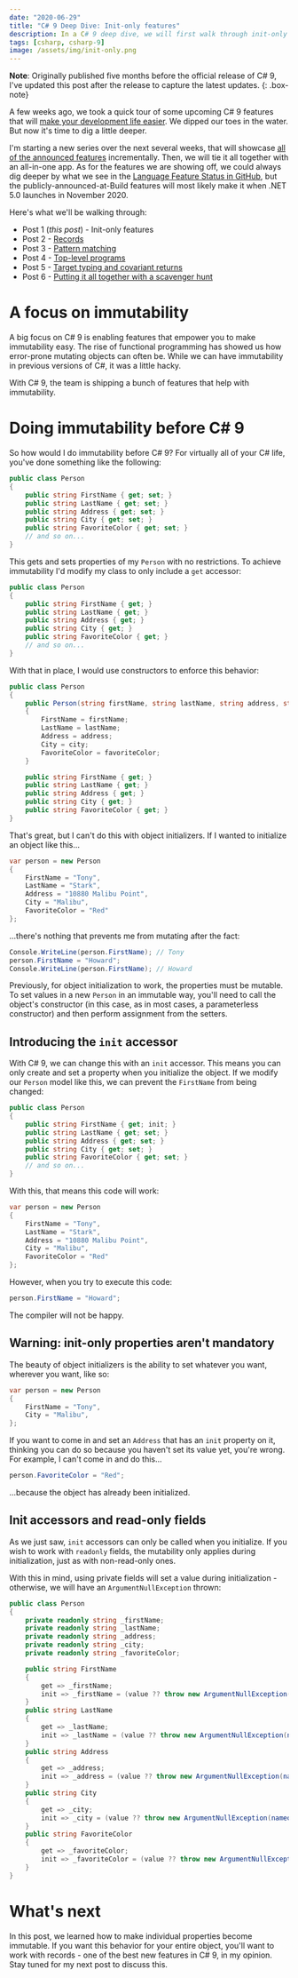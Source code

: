 ```yaml
---
date: "2020-06-29"
title: "C# 9 Deep Dive: Init-only features"
description: In a C# 9 deep dive, we will first walk through init-only features.
tags: [csharp, csharp-9]
image: /assets/img/init-only.png
---
```


**Note**: Originally published five months before the official release of C# 9, I've updated this post after the release to capture the latest updates.
{: .box-note}

A few weeks ago, we took a quick tour of some upcoming C# 9 features that will [make your development life easier](https://daveabrock.com/2020/06/18/reduce-mental-energy-with-c-sharp). We dipped our toes in the water. But now it's time to dig a little deeper.

I'm starting a new series over the next several weeks, that will showcase [all of the announced features](https://devblogs.microsoft.com/dotnet/c-9-0-on-the-record/) incrementally. Then, we will tie it all together with an all-in-one app. As for the features we are showing off, we could always dig deeper by what we see in the [Language Feature Status in GitHub](https://github.com/dotnet/roslyn/blob/master/docs/Language%20Feature%20Status.md), but the publicly-announced-at-Build features will most likely make it when .NET 5.0 launches in November 2020.

Here's what we'll be walking through:

- Post 1 (*this post*) - Init-only features
- Post 2 - [Records](https://daveabrock.com/2020/07/06/c-sharp-9-deep-dive-records)
- Post 3 - [Pattern matching](https://daveabrock.com/2020/07/06/c-sharp-9-pattern-matching)
- Post 4 - [Top-level programs](https://daveabrock.com/2020/07/09/c-sharp-9-top-level-programs)
- Post 5 - [Target typing and covariant returns](https://daveabrock.com/2020/07/14/c-sharp-9-target-typing-covariants)
- Post 6 - [Putting it all together with a scavenger hunt](https://daveabrock.com/2020/07/21/c-sharp-9-scavenger-hunt)

# A focus on immutability

A big focus on C# 9 is enabling features that empower you to make immutability easy. The rise of functional programming has showed us how error-prone mutating objects can often be. While we can have immutability in previous versions of C#, it was a little hacky.

With C# 9, the team is shipping a bunch of features that help with immutability. 

# Doing immutability before C# 9

So how would I do immutability before C# 9? For virtually all of your C# life, you've done something like the following:

```csharp
public class Person
{
    public string FirstName { get; set; }
    public string LastName { get; set; }
    public string Address { get; set; }
    public string City { get; set; }
    public string FavoriteColor { get; set; }
    // and so on...
}
```

This gets and sets properties of my `Person` with no restrictions. To achieve immutability I'd modify my class to only include a `get` accessor:

```csharp
public class Person
{
    public string FirstName { get; }
    public string LastName { get; }
    public string Address { get; }
    public string City { get; }
    public string FavoriteColor { get; }
    // and so on...
}
```

With that in place, I would use constructors to enforce this behavior:

```csharp
public class Person
{
    public Person(string firstName, string lastName, string address, string city, string favoriteColor)
    {
        FirstName = firstName;
        LastName = lastName;
        Address = address;
        City = city;
        FavoriteColor = favoriteColor;
    }

    public string FirstName { get; }
    public string LastName { get; }
    public string Address { get; }
    public string City { get; }
    public string FavoriteColor { get; }
}
```

That's great, but I can't do this with object initializers. If I wanted to initialize an object like this...

```csharp
var person = new Person
{
    FirstName = "Tony",
    LastName = "Stark",
    Address = "10880 Malibu Point",
    City = "Malibu",
    FavoriteColor = "Red"
};
```

...there's nothing that prevents me from mutating after the fact:

```csharp
Console.WriteLine(person.FirstName); // Tony
person.FirstName = "Howard";
Console.WriteLine(person.FirstName); // Howard
```

Previously, for object initialization to work, the properties must be mutable. To set values in a new `Person` in an immutable way, you'll need to call the object's constructor (in this case, as in most cases, a parameterless constructor) and then perform assignment from the setters.

## Introducing the `init` accessor

With C# 9, we can change this with an `init` accessor. This means you can only create and set a property when you initialize the object. If we modify our `Person` model like this, we can prevent the `FirstName` from being changed:

```csharp
public class Person
{
    public string FirstName { get; init; }
    public string LastName { get; set; }
    public string Address { get; set; }
    public string City { get; set; }
    public string FavoriteColor { get; set; }
    // and so on...
}
```

With this, that means this code will work:

```csharp
var person = new Person
{
    FirstName = "Tony",
    LastName = "Stark",
    Address = "10880 Malibu Point",
    City = "Malibu",
    FavoriteColor = "Red"
};
```

However, when you try to execute this code:

```csharp
person.FirstName = "Howard";
```

The compiler will not be happy.

## Warning: init-only properties aren't mandatory

The beauty of object initializers is the ability to set whatever you want, wherever you want, like so:

```csharp
var person = new Person
{
    FirstName = "Tony",
    City = "Malibu",
};
```

If you want to come in and set an `Address` that has an `init` property on it, thinking you can do so because you haven't set its value yet, you're wrong. For example, I can't come in and do this...

```csharp
person.FavoriteColor = "Red";
```

...because the object has already been initialized.

## Init accessors and read-only fields

As we just saw, `init` accessors can only be called when you initialize. If you wish to work with `readonly` fields, the mutability only applies during initialization, just as with non-read-only ones.

With this in mind, using private fields will set a value during initialization - otherwise, we will have an `ArgumentNullException` thrown:

```csharp
public class Person
{
    private readonly string _firstName;
    private readonly string _lastName;
    private readonly string _address;
    private readonly string _city;
    private readonly string _favoriteColor;

    public string FirstName
    {
        get => _firstName;
        init => _firstName = (value ?? throw new ArgumentNullException(nameof(FirstName)));
    }
    public string LastName
    {
        get => _lastName;
        init => _lastName = (value ?? throw new ArgumentNullException(nameof(LastName)));
    }
    public string Address
    {
        get => _address;
        init => _address = (value ?? throw new ArgumentNullException(nameof(Address)));
    }
    public string City
    {
        get => _city;
        init => _city = (value ?? throw new ArgumentNullException(nameof(City)));
    }
    public string FavoriteColor
    {
        get => _favoriteColor;
        init => _favoriteColor = (value ?? throw new ArgumentNullException(nameof(FavoriteColor)));
    }
}
```

# What's next

In this post, we learned how to make individual properties become immutable. If you want this behavior for your entire object, you'll want to work with records - one of the best new features in C# 9, in my opinion. Stay tuned for my next post to discuss this.
